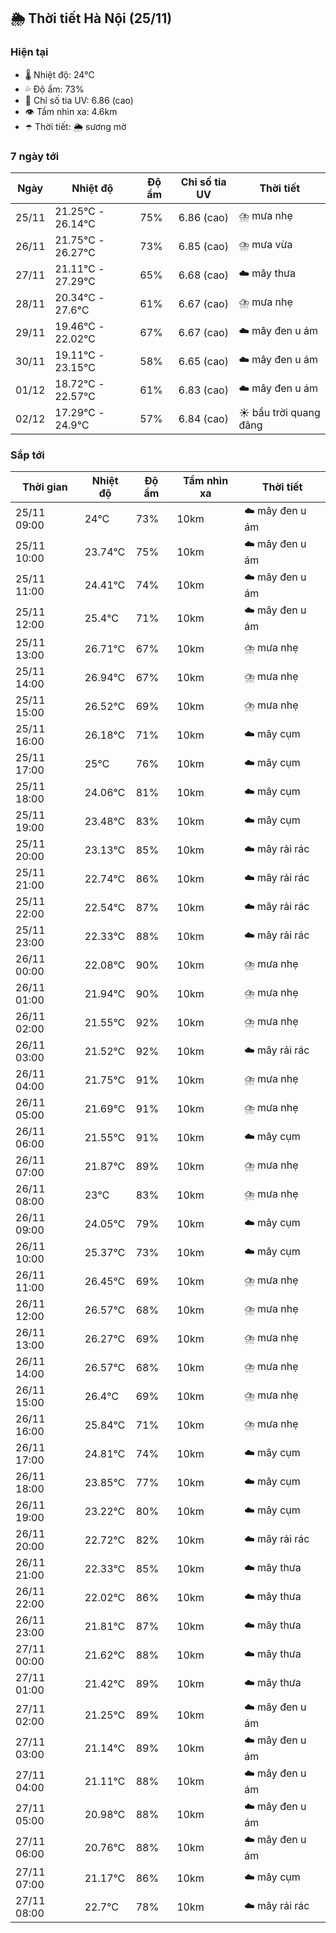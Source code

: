 ## 🌦️ Thời tiết Hà Nội (25/11)

### Hiện tại

- 🌡️ Nhiệt độ: 24℃
- 💦 Độ ẩm: 73%
- 🌟 Chỉ số tia UV: 6.86 (cao)
- 👁️ Tầm nhìn xa: 4.6km
- ☂️ Thời tiết: 🌦️ sương mờ

### 7 ngày tới

| Ngày | Nhiệt độ | Độ ẩm | Chỉ số tia UV | Thời tiết |
| --- | --- | --- | --- | --- |
| 25/11 | 21.25℃ - 26.14℃ | 75% | 6.86 (cao) | ⛈️ mưa nhẹ |
| 26/11 | 21.75℃ - 26.27℃ | 73% | 6.85 (cao) | ⛈️ mưa vừa |
| 27/11 | 21.11℃ - 27.29℃ | 65% | 6.68 (cao) | ☁️ mây thưa |
| 28/11 | 20.34℃ - 27.6℃ | 61% | 6.67 (cao) | ⛈️ mưa nhẹ |
| 29/11 | 19.46℃ - 22.02℃ | 67% | 6.67 (cao) | ☁️ mây đen u ám |
| 30/11 | 19.11℃ - 23.15℃ | 58% | 6.65 (cao) | ☁️ mây đen u ám |
| 01/12 | 18.72℃ - 22.57℃ | 61% | 6.83 (cao) | ☁️ mây đen u ám |
| 02/12 | 17.29℃ - 24.9℃ | 57% | 6.84 (cao) | ☀️ bầu trời quang đãng |

### Sắp tới

| Thời gian | Nhiệt độ | Độ ẩm | Tầm nhìn xa | Thời tiết |
| --- | --- | --- | --- | --- |
| 25/11 09:00 | 24℃ | 73% | 10km | ☁️ mây đen u ám |
| 25/11 10:00 | 23.74℃ | 75% | 10km | ☁️ mây đen u ám |
| 25/11 11:00 | 24.41℃ | 74% | 10km | ☁️ mây đen u ám |
| 25/11 12:00 | 25.4℃ | 71% | 10km | ☁️ mây đen u ám |
| 25/11 13:00 | 26.71℃ | 67% | 10km | ⛈️ mưa nhẹ |
| 25/11 14:00 | 26.94℃ | 67% | 10km | ⛈️ mưa nhẹ |
| 25/11 15:00 | 26.52℃ | 69% | 10km | ⛈️ mưa nhẹ |
| 25/11 16:00 | 26.18℃ | 71% | 10km | ☁️ mây cụm |
| 25/11 17:00 | 25℃ | 76% | 10km | ☁️ mây cụm |
| 25/11 18:00 | 24.06℃ | 81% | 10km | ☁️ mây cụm |
| 25/11 19:00 | 23.48℃ | 83% | 10km | ☁️ mây cụm |
| 25/11 20:00 | 23.13℃ | 85% | 10km | ☁️ mây rải rác |
| 25/11 21:00 | 22.74℃ | 86% | 10km | ☁️ mây rải rác |
| 25/11 22:00 | 22.54℃ | 87% | 10km | ☁️ mây rải rác |
| 25/11 23:00 | 22.33℃ | 88% | 10km | ☁️ mây rải rác |
| 26/11 00:00 | 22.08℃ | 90% | 10km | ⛈️ mưa nhẹ |
| 26/11 01:00 | 21.94℃ | 90% | 10km | ⛈️ mưa nhẹ |
| 26/11 02:00 | 21.55℃ | 92% | 10km | ⛈️ mưa nhẹ |
| 26/11 03:00 | 21.52℃ | 92% | 10km | ☁️ mây rải rác |
| 26/11 04:00 | 21.75℃ | 91% | 10km | ⛈️ mưa nhẹ |
| 26/11 05:00 | 21.69℃ | 91% | 10km | ⛈️ mưa nhẹ |
| 26/11 06:00 | 21.55℃ | 91% | 10km | ☁️ mây cụm |
| 26/11 07:00 | 21.87℃ | 89% | 10km | ⛈️ mưa nhẹ |
| 26/11 08:00 | 23℃ | 83% | 10km | ⛈️ mưa nhẹ |
| 26/11 09:00 | 24.05℃ | 79% | 10km | ☁️ mây cụm |
| 26/11 10:00 | 25.37℃ | 73% | 10km | ☁️ mây cụm |
| 26/11 11:00 | 26.45℃ | 69% | 10km | ⛈️ mưa nhẹ |
| 26/11 12:00 | 26.57℃ | 68% | 10km | ⛈️ mưa nhẹ |
| 26/11 13:00 | 26.27℃ | 69% | 10km | ⛈️ mưa nhẹ |
| 26/11 14:00 | 26.57℃ | 68% | 10km | ⛈️ mưa nhẹ |
| 26/11 15:00 | 26.4℃ | 69% | 10km | ⛈️ mưa nhẹ |
| 26/11 16:00 | 25.84℃ | 71% | 10km | ⛈️ mưa nhẹ |
| 26/11 17:00 | 24.81℃ | 74% | 10km | ☁️ mây cụm |
| 26/11 18:00 | 23.85℃ | 77% | 10km | ☁️ mây cụm |
| 26/11 19:00 | 23.22℃ | 80% | 10km | ☁️ mây cụm |
| 26/11 20:00 | 22.72℃ | 82% | 10km | ☁️ mây rải rác |
| 26/11 21:00 | 22.33℃ | 85% | 10km | ☁️ mây thưa |
| 26/11 22:00 | 22.02℃ | 86% | 10km | ☁️ mây thưa |
| 26/11 23:00 | 21.81℃ | 87% | 10km | ☁️ mây thưa |
| 27/11 00:00 | 21.62℃ | 88% | 10km | ☁️ mây thưa |
| 27/11 01:00 | 21.42℃ | 89% | 10km | ☁️ mây thưa |
| 27/11 02:00 | 21.25℃ | 89% | 10km | ☁️ mây đen u ám |
| 27/11 03:00 | 21.14℃ | 89% | 10km | ☁️ mây đen u ám |
| 27/11 04:00 | 21.11℃ | 88% | 10km | ☁️ mây đen u ám |
| 27/11 05:00 | 20.98℃ | 88% | 10km | ☁️ mây đen u ám |
| 27/11 06:00 | 20.76℃ | 88% | 10km | ☁️ mây đen u ám |
| 27/11 07:00 | 21.17℃ | 86% | 10km | ☁️ mây cụm |
| 27/11 08:00 | 22.7℃ | 78% | 10km | ☁️ mây rải rác |
